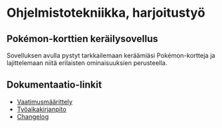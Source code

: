 # Ohjelmistotekniikka, harjoitustyö
## Pokémon-korttien keräilysovellus

Sovelluksen avulla pystyt tarkkailemaan keräämiäsi Pokémon-kortteja ja lajittelemaan niitä erilaisten ominaisuuksien perusteella. 

## Dokumentaatio-linkit

- [Vaatimusmäärittely](/dokumentaatio/vaatimusmaarittely.md)
- [Työaikakirjanpito](/dokumentaatio/tyoaikakirjanpito.md)
- [Changelog](/dokumentaatio/changelog.md)